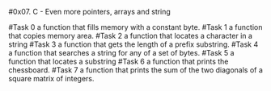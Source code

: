 #0x07. C - Even more pointers, arrays and string

#Task 0
a function that fills memory with a constant byte.
#Task 1
a function that copies memory area.
#Task 2
a function that locates a character in a string
#Task 3
a function that gets the length of a prefix substring.
#Task 4
a function that searches a string for any of a set of bytes.
#Task 5
a function that locates a substring
#Task 6
a function that prints the chessboard.
#Task 7
a function that prints the sum of the two diagonals of a square matrix of integers.

